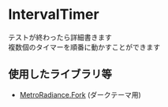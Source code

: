 # IntervalTimer  
テストが終わったら詳細書きます<br>
複数個のタイマーを順番に動かすことができます<br>
    
## 使用したライブラリ等  
* [MetroRadiance.Fork](https://github.com/nishy2000/MetroRadiance.Fork) (ダークテーマ用)
